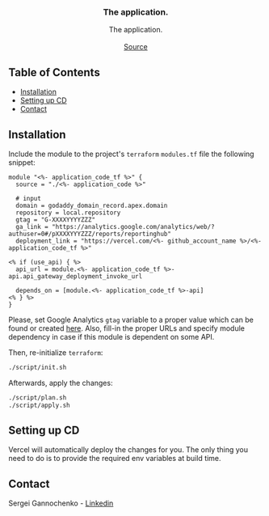 <p align="center">

<h3 align="center">The application.</h3>

  <p align="center">
    The application.
    <br />
    <br />
    <a href="https://github.com/<%- github_account_name %>/gannochenko.dev">Source</a>
  </p>
</p>

<!-- TABLE OF CONTENTS -->
## Table of Contents

* [Installation](#installation)
* [Setting up CD](#setting-up-cd)
* [Contact](#contact)

## Installation

Include the module to the project's `terraform` `modules.tf` file the following snippet:

~~~
module "<%- application_code_tf %>" {
  source = "./<%- application_code %>"

  # input
  domain = godaddy_domain_record.apex.domain
  repository = local.repository
  gtag = "G-XXXXYYYYZZZ"
  ga_link = "https://analytics.google.com/analytics/web/?authuser=0#/pXXXXYYYZZZ/reports/reportinghub"
  deployment_link = "https://vercel.com/<%- github_account_name %>/<%- application_code_tf %>"

<% if (use_api) { %>
  api_url = module.<%- application_code_tf %>-api.api_gateway_deployment_invoke_url

  depends_on = [module.<%- application_code_tf %>-api]
<% } %>
}
~~~

Please, set Google Analytics `gtag` variable to a proper value which can be found or created [here](https://analytics.google.com/analytics/web/).
Also, fill-in the proper URLs and specify module dependency in case if this module is dependent on some API.

Then, re-initialize `terraform`:

~~~bash
./script/init.sh
~~~

Afterwards, apply the changes:

~~~bash
./script/plan.sh
./script/apply.sh
~~~

## Setting up CD

Vercel will automatically deploy the changes for you. The only thing you need to do is to provide the required env variables at build time.

## Contact

Sergei Gannochenko - [Linkedin](https://www.linkedin.com/in/gannochenko/)
